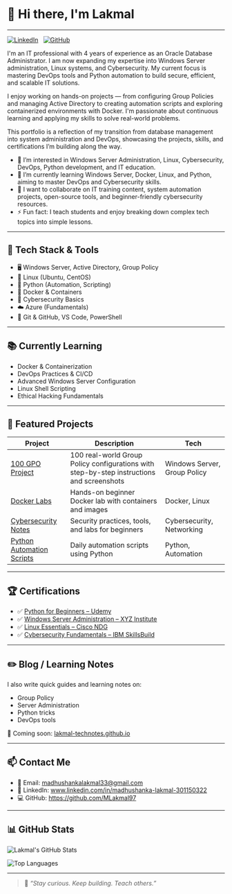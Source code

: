 # 👋 Hi there, I'm Lakmal
---
[![LinkedIn](https://img.shields.io/badge/LinkedIn-blue?logo=linkedin&style=for-the-badge)](www.linkedin.com/in/madhushanka-lakmal-301150322/)&nbsp;&nbsp;&nbsp;[![GitHub](https://img.shields.io/badge/GitHub-black?logo=github&style=for-the-badge)](https://github.com/your-username)

I'm an IT professional with 4 years of experience as an Oracle Database Administrator. I am now expanding my expertise into Windows Server administration, Linux systems, and Cybersecurity. My current focus is mastering DevOps tools and Python automation to build secure, efficient, and scalable IT solutions.

I enjoy working on hands-on projects — from configuring Group Policies and managing Active Directory to creating automation scripts and exploring containerized environments with Docker. I'm passionate about continuous learning and applying my skills to solve real-world problems.

This portfolio is a reflection of my transition from database management into system administration and DevOps, showcasing the projects, skills, and certifications I’m building along the way.

- 👀 I’m interested in Windows Server Administration, Linux, Cybersecurity, DevOps, Python development, and IT education.
- 🌱 I’m currently learning Windows Server, Docker, Linux, and Python, aiming to master DevOps and Cybersecurity skills.
- 💞️ I want to collaborate on IT training content, system automation projects, open-source tools, and beginner-friendly cybersecurity resources.
- ⚡ Fun fact: I teach students and enjoy breaking down complex tech topics into simple lessons.

---

## 🧰 Tech Stack & Tools

- 🖥️ Windows Server, Active Directory, Group Policy
- 🐧 Linux (Ubuntu, CentOS)
- 🐍 Python (Automation, Scripting)
- 🐳 Docker & Containers
- 🔐 Cybersecurity Basics
- ☁️ Azure (Fundamentals)
- 🧠 Git & GitHub, VS Code, PowerShell

---

## 📚 Currently Learning

- Docker & Containerization  
- DevOps Practices & CI/CD  
- Advanced Windows Server Configuration  
- Linux Shell Scripting  
- Ethical Hacking Fundamentals  

---

## 🚀 Featured Projects

| Project | Description | Tech |
|--------|-------------|------|
| [100 GPO Project](https://github.com/your-username/100-gpo-project) | 100 real-world Group Policy configurations with step-by-step instructions and screenshots | Windows Server, Group Policy |
| [Docker Labs](https://github.com/your-username/docker-lab) | Hands-on beginner Docker lab with containers and images | Docker, Linux |
| [Cybersecurity Notes](https://github.com/your-username/cybersecurity-basics) | Security practices, tools, and labs for beginners | Cybersecurity, Networking |
| [Python Automation Scripts](https://github.com/your-username/python-automation) | Daily automation scripts using Python | Python, Automation |

---

## 🏆 Certifications

- ✅ [Python for Beginners – Udemy](./certifications/python-beginners.pdf)
- ✅ [Windows Server Administration – XYZ Institute](./certifications/windows-server.pdf)
- ✅ [Linux Essentials – Cisco NDG](./certifications/linux-essentials.pdf)
- ✅ [Cybersecurity Fundamentals – IBM SkillsBuild](./certifications/cybersecurity.pdf)

---

## ✏️ Blog / Learning Notes

I also write quick guides and learning notes on:
- Group Policy
- Server Administration
- Python tricks
- DevOps tools

📍 Coming soon: [lakmal-technotes.github.io](#)

---

## 📫 Contact Me

- 📧 Email: madhushankalakmal33@gmail.com
- 💼 LinkedIn: www.linkedin.com/in/madhushanka-lakmal-301150322 
- 💻 GitHub: https://github.com/MLakmal97

---

## 📊 GitHub Stats

![Lakmal's GitHub Stats](https://github-readme-stats.vercel.app/api?username=MLakmal97&show_icons=true&theme=tokyonight)

![Top Languages](https://github-readme-stats.vercel.app/api/top-langs/?username=MLakmal97&layout=compact&theme=tokyonight)

---

> 🎯 *“Stay curious. Keep building. Teach others.”*


<!---
MLakmal97/MLakmal97 is a ✨ special ✨ repository because its `README.md` (this file) appears on your GitHub profile.
You can click the Preview link to take a look at your changes.
--->
